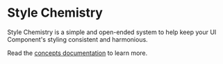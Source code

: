 # Style Chemistry

Style Chemistry is a simple and open-ended system to help keep your UI Component's styling consistent and harmonious.

Read the [concepts documentation](./docs/concepts.md) to learn more.
